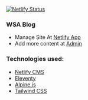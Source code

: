 [![Netlify Status](https://api.netlify.com/api/v1/badges/087185d4-4869-4ecd-8a1c-5540c2a4ac3e/deploy-status)](https://app.netlify.com/sites/wsa-blog/deploys)

### WSA Blog

- Manage Site At [Netlify App](https://app.netlify.com/sites/wsa-blog/overview)
- Add more content at [Admin](https://blog.websysarch.com/admin)


### Technologies used:

- [Netlify CMS](https://www.netlifycms.org/)
- [Eleventy](https://www.11ty.dev/)
- [Alpine.js](https://github.com/alpinejs/alpine)
- [Tailwind CSS](https://tailwindcss.com/)
